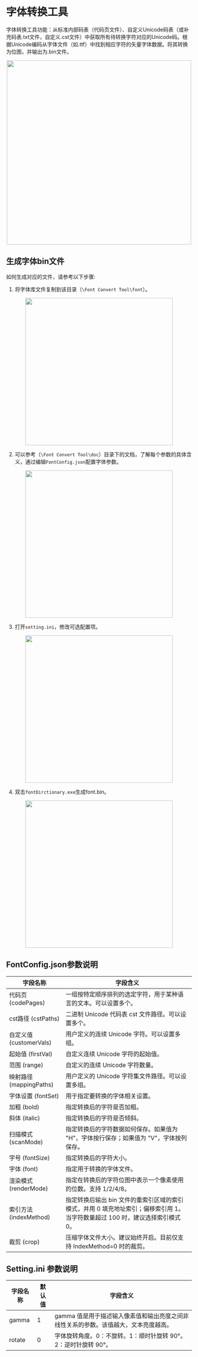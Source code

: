 # 字体转换工具

字体转换工具功能：从标准内部码表（代码页文件）、自定义Unicode码表（或补充码表.txt文件，自定义.cst文件）中获取所有待转换字符对应的Unicode码。根据Unicode编码从字体文件（如.ttf）中找到相应字符的矢量字体数据。将其转换为位图，并输出为.bin文件。

<div style="text-align: center"><img width= "500" src="https://foruda.gitee.com/images/1725358504194067891/e9f8aa2f_13674272.png" ></div>

## 生成字体bin文件
如何生成对应的文件，请参考以下步骤:
1. 将字体库文件复制到该目录（`\Font Convert Tool\font`）。

<div style="text-align: center"><img width= "400" src="https://foruda.gitee.com/images/1718779202121064741/2e5506f6_13408154.png" ></div>

2. 可以参考（`\Font Convert Tool\doc`）目录下的文档，了解每个参数的具体含义，通过编辑`FontConfig.json`配置字体参数。

<div style="text-align: center"><img width= "400" src="https://foruda.gitee.com/images/1724034571057169577/1a91aa47_9325830.png" ></div>

3. 打开`setting.ini`，修改可选配置项。

<div style="text-align: center"><img width= "400" src="https://foruda.gitee.com/images/1724035284336578868/8affdd56_9325830.png" ></div>

4. 双击`fontDirctionary.exe`生成font.bin。

<div style="text-align: center"><img width= "400" src="https://foruda.gitee.com/images/1718779549743952722/46c77609_13408154.png" ></div>

## FontConfig.json参数说明

| 字段名称                | 字段含义                                                                           |
| ----------------------- | --------------------------------------------------------------------------------- |
| 代码页 (codePages)      | 一组按特定顺序排列的选定字符，用于某种语言的文本。可以设置多个。                        |
| cst路径 (cstPaths)      | 二进制 Unicode 代码表 cst 文件路径。可以设置多个。                                   |
| 自定义值 (customerVals) | 用户定义的连续 Unicode 字符。可以设置多组。                                          |
| 起始值 (firstVal)       | 自定义连续 Unicode 字符的起始值。                                                   |
| 范围 (range)           | 自定义的连续 Unicode 字符数量。                                                      |
| 映射路径 (mappingPaths) | 用户定义的 Unicode 字符集文件路径。可以设置多组。                                     |
| 字体设置 (fontSet)      | 用于指定要转换的字体相关设置。                                                       |
| 加粗 (bold)            | 指定转换后的字符是否加粗。                                                           |
| 斜体 (italic)          | 指定转换后的字符是否倾斜。                                                           |
| 扫描模式 (scanMode)    | 指定转换后的字符数据如何保存。如果值为 "H"，字体按行保存；如果值为 "V"，字体按列保存。    |
| 字号 (fontSize)        | 指定转换后的字符大小。                                                               |
| 字体 (font)            | 指定用于转换的字体文件。                                                             |
| 渲染模式 (renderMode)  | 指定在转换后的字符位图中表示一个像素使用的位数。支持 1/2/4/8。                          |
| 索引方法 (indexMethod) | 指定转换后输出 bin 文件的重索引区域的索引模式，并用 0 填充地址索引；偏移索引用 1。当字符数量超过 100 时，建议选择索引模式 0。 |
| 裁剪 (crop)            | 压缩字体文件大小。建议始终开启。目前仅支持 IndexMethod=0 时的裁剪。                     |

## Setting.ini 参数说明

| 字段名称     | 默认值 | 字段含义                                                                               |
| ------------ | ------ | ------------------------------------------------------------------------------------ |
| gamma        | 1      | gamma 值是用于描述输入像素值和输出亮度之间非线性关系的参数。该值越大，文本亮度越高。        |
| rotate       | 0      | 字体旋转角度。0：不旋转。1：顺时针旋转 90°。2：逆时针旋转 90°。                           |
